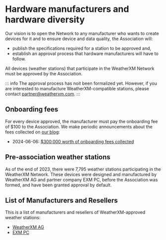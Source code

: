 # Hardware manufacturers and hardware diversity

Our vision is to open the Network to any manufacturer who wants to create devices for it and to ensure device
and data quality, the Association will:
- publish the specifications required for a station to be approved and,
- establish an approval process that hardware manufacturers will have to follow.

All devices (weather stations) that participate in the WeatherXM Network must be approved by the Association.

::: info 
The approval process has noit been formalized yet. However, if you are interested to manufacture
WeatherXM-compatible stations, please contact partner@weatherxm.com.
:::

## Onboarding fees

For every device approved, the manufacturer must pay the onboarding fee of $100 to the Association.
We make periodic announcements about the fees collected on [our blog](https://paragraph.xyz/@weatherxm/3):

- 2024-06-06: [$300,000 worth of onboarding fees collected](https://paragraph.xyz/@weatherxm/300k-onboarding-fees)

## Pre-association weather stations
As of the end of 2023, there were 7,795 weather stations participating in the WeatherXM Network.
These devices were designed and manufactured by WeatherXM AG and partner company EXM PC, before the Association was formed, and have been granted
approval by default.

## List of Manufacturers and Resellers

This is a list of manufacturers and resellers of WeatherXM-approved weather stations:

- [WeatherXM AG](https://weatherxm.com/shop)
- [EXM PC](https://exm.gr)
